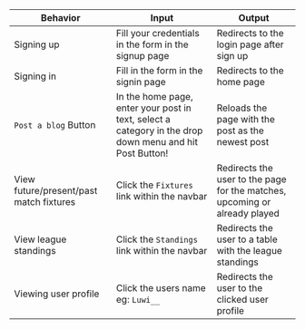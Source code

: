 |  Behavior            | Input                         | Output                        |
| ------------------- | ----------------------------- | ----------------------------- |
| Signing up | Fill your credentials in the form in the signup page | Redirects to the login page after sign up |
| Signing in | Fill in the form in the signin page | Redirects to the home page |
| ```Post a blog``` Button | In the home page, enter your post in text, select a category in the drop down menu and hit Post Button! | Reloads the page with the post as the newest post |
| View future/present/past match fixtures | Click the ```Fixtures``` link within the navbar | Redirects the user to the page for the matches, upcoming or already played |
| View league standings | Click the ```Standings``` link within the navbar | Redirects the user to a table with the league standings |
| Viewing user profile | Click the users name eg: ```Luwi__``` | Redirects the user to the clicked user profile |
